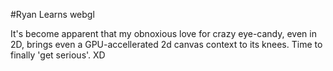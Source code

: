 #Ryan Learns webgl 

It's become apparent that my obnoxious love for crazy eye-candy, even in 2D, brings even a GPU-accellerated 2d canvas
 context to its knees. Time to finally 'get serious'. XD